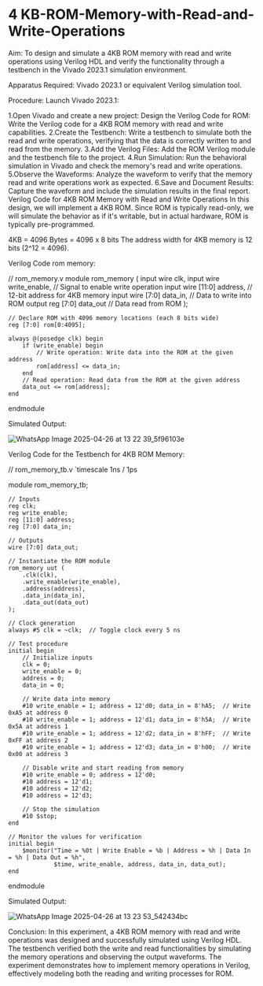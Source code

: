# 4 KB-ROM-Memory-with-Read-and-Write-Operations
Aim:
   To design and simulate a 4KB ROM memory with read and write operations using Verilog HDL and verify the functionality through a testbench in the Vivado 2023.1 simulation environment.

Apparatus Required:
     Vivado 2023.1 or equivalent Verilog simulation tool.
     
Procedure:
     Launch Vivado 2023.1:

1.Open Vivado and create a new project:
     Design the Verilog Code for ROM:
     Write the Verilog code for a 4KB ROM memory with read and write capabilities.
2.Create the Testbench:
     Write a testbench to simulate both the read and write operations, verifying that the data is correctly written to and read from the memory.
3.Add the Verilog Files:
     Add the ROM Verilog module and the testbench file to the project.
4.Run Simulation:
     Run the behavioral simulation in Vivado and check the memory's read and write operations.
5.Observe the Waveforms:
     Analyze the waveform to verify that the memory read and write operations work as expected.
6.Save and Document Results:
     Capture the waveform and include the simulation results in the final report.
Verilog Code for 4KB ROM Memory with Read and Write Operations
In this design, we will implement a 4KB ROM. Since ROM is typically read-only, we will simulate the behavior as if it's writable, but in actual hardware, ROM is typically pre-programmed.

4KB = 4096 Bytes = 4096 x 8 bits The address width for 4KB memory is 12 bits (2^12 = 4096).


Verilog Code rom memory:

// rom_memory.v
module rom_memory (
    input wire clk,
    input wire write_enable,   // Signal to enable write operation
    input wire [11:0] address, // 12-bit address for 4KB memory
    input wire [7:0] data_in,  // Data to write into ROM
    output reg [7:0] data_out  // Data read from ROM
);

    // Declare ROM with 4096 memory locations (each 8 bits wide)
    reg [7:0] rom[0:4095];

    always @(posedge clk) begin
        if (write_enable) begin
            // Write operation: Write data into the ROM at the given address
            rom[address] <= data_in;
        end
        // Read operation: Read data from the ROM at the given address
        data_out <= rom[address];
    end
endmodule

Simulated Output:

![WhatsApp Image 2025-04-26 at 13 22 39_5f96103e](https://github.com/user-attachments/assets/3bbdd3f1-44b9-4622-95d7-889d9d1d8caa)

 Verilog Code for the Testbench for 4KB ROM Memory:

 // rom_memory_tb.v
`timescale 1ns / 1ps

module rom_memory_tb;

    // Inputs
    reg clk;
    reg write_enable;
    reg [11:0] address;
    reg [7:0] data_in;

    // Outputs
    wire [7:0] data_out;

    // Instantiate the ROM module
    rom_memory uut (
        .clk(clk),
        .write_enable(write_enable),
        .address(address),
        .data_in(data_in),
        .data_out(data_out)
    );

    // Clock generation
    always #5 clk = ~clk;  // Toggle clock every 5 ns

    // Test procedure
    initial begin
        // Initialize inputs
        clk = 0;
        write_enable = 0;
        address = 0;
        data_in = 0;

        // Write data into memory
        #10 write_enable = 1; address = 12'd0; data_in = 8'hA5;  // Write 0xA5 at address 0
        #10 write_enable = 1; address = 12'd1; data_in = 8'h5A;  // Write 0x5A at address 1
        #10 write_enable = 1; address = 12'd2; data_in = 8'hFF;  // Write 0xFF at address 2
        #10 write_enable = 1; address = 12'd3; data_in = 8'h00;  // Write 0x00 at address 3

        // Disable write and start reading from memory
        #10 write_enable = 0; address = 12'd0;
        #10 address = 12'd1;
        #10 address = 12'd2;
        #10 address = 12'd3;

        // Stop the simulation
        #10 $stop;
    end

    // Monitor the values for verification
    initial begin
        $monitor("Time = %0t | Write Enable = %b | Address = %h | Data In = %h | Data Out = %h", 
                 $time, write_enable, address, data_in, data_out);
    end

endmodule

Simulated Output:

![WhatsApp Image 2025-04-26 at 13 23 53_542434bc](https://github.com/user-attachments/assets/9ce80e31-4535-47e2-949b-9e4186247267)


Conclusion:
          In this experiment, a 4KB ROM memory with read and write operations was designed and successfully simulated using Verilog HDL. The testbench verified both the write and read functionalities by simulating the memory operations and observing the output waveforms. The experiment demonstrates how to implement memory operations in Verilog, effectively modeling both the reading and writing processes for ROM.
